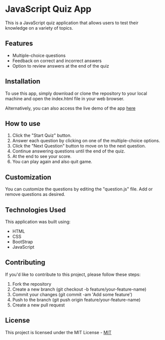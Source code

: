 # JavaScript Quiz App

This is a JavaScript quiz application that allows users to test their knowledge on a variety of topics.

## Features

- Multiple-choice questions
- Feedback on correct and incorrect answers
- Option to review answers at the end of the quiz

## Installation

To use this app, simply download or clone the repository to your local machine and open the index.html file in your web browser.

Alternatively, you can also access the live demo of the app [here](https://rm-quiz-app.netlify.app/)

## How to use

1. Click the "Start Quiz" button.
2. Answer each question by clicking on one of the multiple-choice options.
3. Click the "Next Question" button to move on to the next question.
4. Continue answering questions until the end of the quiz.
5. At the end to see your score.
6. You can play again and also quit game.

## Customization

You can customize the questions by editing the "question.js" file. Add or remove questions as desired.

## Technologies Used

This application was built using:

- HTML
- CSS
- BootStrap
- JavaScript

## Contributing

If you'd like to contribute to this project, please follow these steps:

1. Fork the repository
2. Create a new branch (git checkout -b feature/your-feature-name)
3. Commit your changes (git commit -am 'Add some feature')
4. Push to the branch (git push origin feature/your-feature-name)
5. Create a new pull request

## License

This project is licensed under the MIT License - [MIT](https://choosealicense.com/licenses/mit/)
